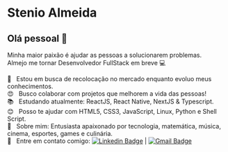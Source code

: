 # Stenio Almeida

## Olá pessoal 👋
Minha maior paixão é ajudar as pessoas a solucionarem problemas.
<br/>Almejo me tornar Desenvolvedor FullStack em breve :computer:

 :rocket:  &nbsp; Estou em busca de recolocação no mercado enquanto evoluo meus conhecimentos.
 <br/> :heart_eyes: &nbsp; Busco colaborar com projetos que melhorem a vida das pessoas!
 <br/> :books: &nbsp; Estudando atualmente: ReactJS, React Native, NextJS & Typescript.
 <br/> :blush: &nbsp; Posso te ajudar com HTML5, CSS3, JavaScript, Linux, Python e Shell Script.
 <br/> 💬  &nbsp; Sobre mim: Entusiasta apaixonado por tecnologia, matemática, música, cinema, esportes, games e culinária.
 <br/> :email: &nbsp; Entre em contato comigo: [![Linkedin Badge](https://img.shields.io/badge/-StenioAlmeida-blue?style=flat-square&logo=Linkedin&logoColor=white&link=https://www.linkedin.com/in/steniosilveira/)](https://www.linkedin.com/in/steniosilveira/) 
| 
[![Gmail Badge](https://img.shields.io/badge/-stenioas@gmail.com-c14438?style=flat-square&logo=Gmail&logoColor=white&link=mailto:stenioas@gmail.com)](mailto:stenioas@gmail.com)

